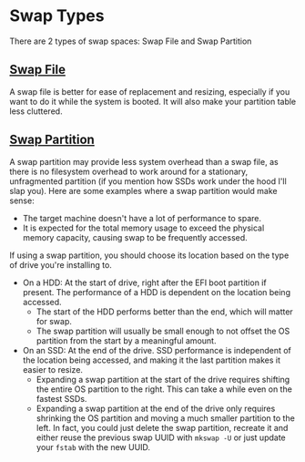 # Swap Types

There are 2 types of swap spaces: Swap File and Swap Partition

## <a id="swap-file" href="#swap-file">Swap File</a>

A swap file is better for ease of replacement and resizing, especially if you want to do it while the system is booted. It will also make your partition table less cluttered.

## <a id="swap-partition" href="#swap-partition">Swap Partition</a>

A swap partition may provide less system overhead than a swap file, as there is no filesystem overhead to work around for a stationary, unfragmented partition (if you mention how SSDs work under the hood I'll slap you). Here are some examples where a swap partition would make sense:

* The target machine doesn't have a lot of performance to spare.
* It is expected for the total memory usage to exceed the physical memory capacity, causing swap to be frequently accessed.

If using a swap partition, you should choose its location based on the type of drive you're installing to.
* On a HDD: At the start of drive, right after the EFI boot partition if present. The performance of a HDD is dependent on the location being accessed.
  * The start of the HDD performs better than the end, which will matter for swap.
  * The swap partition will usually be small enough to not offset the OS partition from the start by a meaningful amount.
* On an SSD: At the end of the drive. SSD performance is independent of the location being accessed, and making it the last partition makes it easier to resize.
  * Expanding a swap partition at the start of the drive requires shifting the entire OS partition to the right. This can take a while even on the fastest SSDs.
  * Expanding a swap partition at the end of the drive only requires shrinking the OS partition and moving a much smaller partition to the left. In fact, you could just delete the swap partition, recreate it and either reuse the previous swap UUID with `mkswap -U` or just update your `fstab` with the new UUID.